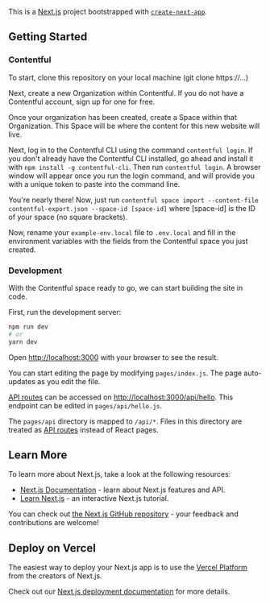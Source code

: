 This is a [Next.js](https://nextjs.org/) project bootstrapped with [`create-next-app`](https://github.com/vercel/next.js/tree/canary/packages/create-next-app).

## Getting Started

### Contentful

To start, clone this repository on your local machine (git clone https://...)

Next, create a new Organization within Contentful. If you do not have a Contentful account, sign up for one for free. 

Once your organization has been created, create a Space within that Organization. This Space will be where the content for this new website will live.

Next, log in to the Contentful CLI using the command `contentful login`. If you don't already have the Contentful CLI installed, go ahead and install it with `npm install -g contentful-cli`. Then run `contentful login`. A browser window will appear once you run the login command, and will provide you with a unique token to paste into the command line.

You're nearly there! Now, just run `contentful space import --content-file contentful-export.json --space-id [space-id]` where [space-id] is the ID of your space (no square brackets). 

Now, rename your `example-env.local` file to `.env.local` and fill in the environment variables with the fields from the Contentful space you just created.

### Development

With the Contentful space ready to go, we can start building the site in code. 

First, run the development server:

```bash
npm run dev
# or
yarn dev
```

Open [http://localhost:3000](http://localhost:3000) with your browser to see the result.

You can start editing the page by modifying `pages/index.js`. The page auto-updates as you edit the file.

[API routes](https://nextjs.org/docs/api-routes/introduction) can be accessed on [http://localhost:3000/api/hello](http://localhost:3000/api/hello). This endpoint can be edited in `pages/api/hello.js`.

The `pages/api` directory is mapped to `/api/*`. Files in this directory are treated as [API routes](https://nextjs.org/docs/api-routes/introduction) instead of React pages.

## Learn More

To learn more about Next.js, take a look at the following resources:

- [Next.js Documentation](https://nextjs.org/docs) - learn about Next.js features and API.
- [Learn Next.js](https://nextjs.org/learn) - an interactive Next.js tutorial.

You can check out [the Next.js GitHub repository](https://github.com/vercel/next.js/) - your feedback and contributions are welcome!

## Deploy on Vercel

The easiest way to deploy your Next.js app is to use the [Vercel Platform](https://vercel.com/new?utm_medium=default-template&filter=next.js&utm_source=create-next-app&utm_campaign=create-next-app-readme) from the creators of Next.js.

Check out our [Next.js deployment documentation](https://nextjs.org/docs/deployment) for more details.
